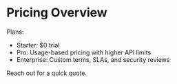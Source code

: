 # Pricing Overview

Plans:
- Starter: $0 trial
- Pro: Usage-based pricing with higher API limits
- Enterprise: Custom terms, SLAs, and security reviews

Reach out for a quick quote.
